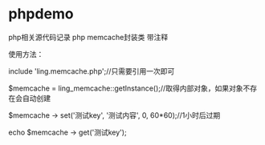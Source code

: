 # phpdemo
php相关源代码记录
php memcache封装类 带注释

 使用方法：

include 'ling.memcache.php';//只需要引用一次即可

$memcache = ling_memcache::getInstance();//取得内部对象，如果对象不存在会自动创建

$memcache -> set('测试key', '测试内容', 0, 60*60);//1小时后过期

echo $memcache -> get('测试key');


